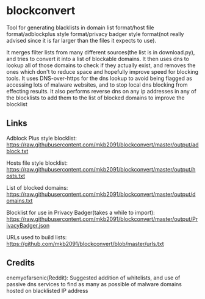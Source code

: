 # blockconvert
Tool for generating blacklists in domain list format/host file format/adblockplus style format/privacy badger style format(not really advised since it is far larger than the files it expects to use).

It merges filter lists from many different sources(the list is in download.py), and tries to convert it into a list of blockable domains. It then uses dns to lookup all of those domains to check if they actually exist, and removes the ones which don't to reduce space and hopefully improve speed for blocking tools. It uses DNS-over-https for the dns lookup to avoid being flagged as accessing lots of malware websites, and to stop local dns blocking from effecting results. It also performs reverse dns on any ip addresses in any of the blocklists to add them to the list of blocked domains to improve the blocklist

## Links
Adblock Plus style blocklist:  https://raw.githubusercontent.com/mkb2091/blockconvert/master/output/adblock.txt

Hosts file style blocklist: https://raw.githubusercontent.com/mkb2091/blockconvert/master/output/hosts.txt

List of blocked domains: https://raw.githubusercontent.com/mkb2091/blockconvert/master/output/domains.txt

Blocklist for use in Privacy Badger(takes a while to import): https://raw.githubusercontent.com/mkb2091/blockconvert/master/output/PrivacyBadger.json

URLs used to build lists: https://github.com/mkb2091/blockconvert/blob/master/urls.txt

## Credits

enemyofarsenic(Reddit): Suggested addition of whitelists, and use of passive dns services to find as many as possible of malware domains hosted on blacklisted IP address

